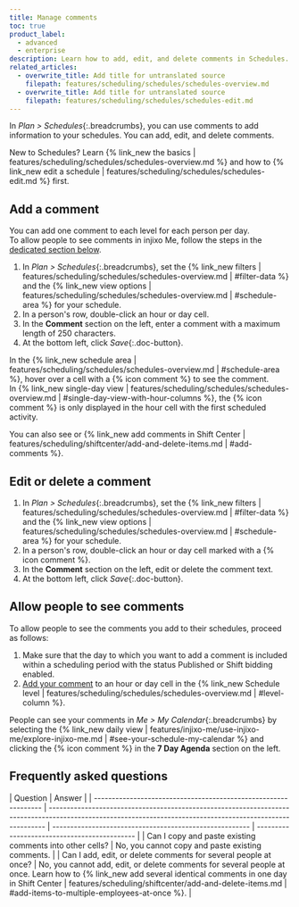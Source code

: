 ```yaml
---
title: Manage comments
toc: true
product_label:
  - advanced
  - enterprise
description: Learn how to add, edit, and delete comments in Schedules.
related_articles:
  - overwrite_title: Add title for untranslated source
    filepath: features/scheduling/schedules/schedules-overview.md
  - overwrite_title: Add title for untranslated source
    filepath: features/scheduling/schedules/schedules-edit.md
---
```


In _Plan > Schedules_{:.breadcrumbs}, you can use comments to add information to your schedules. You can add, edit, and delete comments.

New to Schedules? Learn {% link_new the basics | features/scheduling/schedules/schedules-overview.md %} and how to {% link_new edit a schedule | features/scheduling/schedules/schedules-edit.md %} first.

## Add a comment

You can add one comment to each level for each person per day.<br>
To allow people to see comments in injixo Me, follow the steps in the [dedicated section below](#allow-people-to-see-comments).

1. In _Plan > Schedules_{:.breadcrumbs}, set the {% link_new filters | features/scheduling/schedules/schedules-overview.md | #filter-data %} and the {% link_new view options | features/scheduling/schedules/schedules-overview.md | #schedule-area %} for your schedule.
2. In a person's row, double-click an hour or day cell.
3. In the **Comment** section on the left, enter a comment with a maximum length of 250 characters.
4. At the bottom left, click _Save_{:.doc-button}.<br>

In the {% link_new schedule area | features/scheduling/schedules/schedules-overview.md | #schedule-area %}, hover over a cell with a {% icon comment %} to see the comment.<br>
In {% link_new single-day view | features/scheduling/schedules/schedules-overview.md | #single-day-view-with-hour-columns %}, the {% icon comment %} is only displayed in the hour cell with the first scheduled activity.

You can also see or {% link_new add comments in Shift Center | features/scheduling/shiftcenter/add-and-delete-items.md | #add-comments %}.

## Edit or delete a comment

1. In _Plan > Schedules_{:.breadcrumbs}, set the {% link_new filters | features/scheduling/schedules/schedules-overview.md | #filter-data %} and the {% link_new view options | features/scheduling/schedules/schedules-overview.md | #schedule-area %} for your schedule.
2. In a person's row, double-click an hour or day cell marked with a {% icon comment %}.
3. In the **Comment** section on the left, edit or delete the comment text.
4. At the bottom left, click _Save_{:.doc-button}.

## Allow people to see comments

To allow people to see the comments you add to their schedules, proceed as follows:

1. Make sure that the day to which you want to add a comment is included within a scheduling period with the status Published or Shift bidding enabled.
2. [Add your comment](#add-a-comment) to an hour or day cell in the {% link_new Schedule level | features/scheduling/schedules/schedules-overview.md | #level-column %}.

People can see your comments in _Me > My Calendar_{:.breadcrumbs} by selecting the {% link_new daily view | features/injixo-me/use-injixo-me/explore-injixo-me.md | #see-your-schedule-my-calendar %} and clicking the {% icon comment %} in the **7 Day Agenda** section on the left.

## Frequently asked questions

| Question                                                        | Answer                                                                                                                                                      |
| --------------------------------------------------------------- | ----------------------------------------------------------------------------------------------------------------------------------------------------------- | ------------------------------------------------------- | -------------------------------------------- |
| Can I copy and paste existing comments into other cells?        | No, you cannot copy and paste existing comments.                                                                                                            |
| Can I add, edit, or delete comments for several people at once? | No, you cannot add, edit, or delete comments for several people at once. Learn how to {% link_new add several identical comments in one day in Shift Center | features/scheduling/shiftcenter/add-and-delete-items.md | #add-items-to-multiple-employees-at-once %}. |
